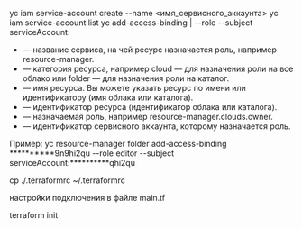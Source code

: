 yc iam service-account create --name <имя_сервисного_аккаунта>
yc iam service-account list
yc <service-name> <resource> add-access-binding <resource-name>|<resource-id> --role <role-id> --subject serviceAccount:<service-account-id>

+ <service-name> — название сервиса, на чей ресурс назначается роль, например resource-manager.
+ <resource> — категория ресурса, например cloud — для назначения роли на все облако или folder — для назначения роли на каталог.
+ <resource-name> — имя ресурса. Вы можете указать ресурс по имени или идентификатору (имя облака или каталога).
+ <resource-id> — идентификатор ресурса (идентификатор облака или каталога).
+ <role-id> — назначаемая роль, например resource-manager.clouds.owner.
+ <service-account-id> — идентификатор сервисного аккаунта, которому назначается роль.

Пример:
yc resource-manager folder add-access-binding **********9n9hi2qu --role editor --subject serviceAccount:**********qhi2qu

cp ./.terraformrc ~/.terraformrc


настройки подключения в файле main.tf

terraform init
